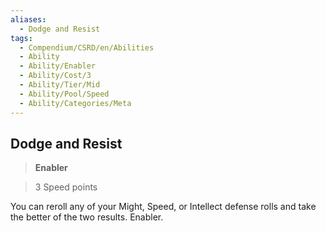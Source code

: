 ```yaml
---
aliases:
  - Dodge and Resist
tags:
  - Compendium/CSRD/en/Abilities
  - Ability
  - Ability/Enabler
  - Ability/Cost/3
  - Ability/Tier/Mid
  - Ability/Pool/Speed
  - Ability/Categories/Meta
---
```

  
    
## Dodge and Resist    
>**Enabler**    
>3 Speed points  
    
You can reroll any of your Might, Speed, or Intellect defense rolls and take the better of the two results. Enabler.